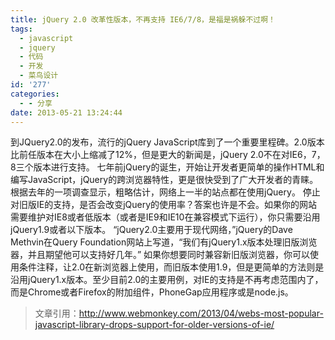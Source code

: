 ```yaml
---
title: jQuery 2.0 改革性版本，不再支持 IE6/7/8，是福是祸躲不过啊！
tags:
  - javascript
  - jquery
  - 代码
  - 开发
  - 菜鸟设计
id: '277'
categories:
  - - 分享
date: 2013-05-21 13:24:44
---
```


到JQuery2.0的发布，流行的jQuery JavaScript库到了一个重要里程碑。2.0版本比前任版本在大小上缩减了12%，但是更大的新闻是，jQuery 2.0不在对IE6，7，8三个版本进行支持。 七年前jQuery的诞生，开始让开发者更简单的操作HTML和编写JavaScript，jQuery的跨浏览器特性，更是很快受到了广大开发者的青睐。根据去年的一项调查显示，粗略估计，网络上一半的站点都在使用jQuery。 停止对旧版IE的支持，是否会改变jQuery的使用率？答案也许是不会。如果你的网站需要维护对IE8或者低版本（或者是IE9和IE10在兼容模式下运行），你只需要沿用jQuery1.9或者以下版本。 “jQuery2.0主要用于现代网络，”jQuery的Dave Methvin在Query Foundation网站上写道，“我们有jQuery1.x版本处理旧版浏览器，并且期望他可以支持好几年。” 如果你想要同时兼容新旧版浏览器，你可以使用条件注释，让2.0在新浏览器上使用，而旧版本使用1.9，但是更简单的方法则是沿用jQuery1.x版本。至少目前2.0的主要用例，对IE的支持是不再考虑范围内了，而是Chrome或者Firefox的附加组件，PhoneGap应用程序或是node.js。

> 文章引用：http://www.webmonkey.com/2013/04/webs-most-popular-javascript-library-drops-support-for-older-versions-of-ie/